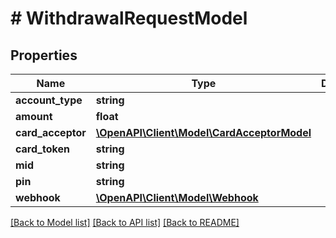 # # WithdrawalRequestModel

## Properties

Name | Type | Description | Notes
------------ | ------------- | ------------- | -------------
**account_type** | **string** |  | [optional]
**amount** | **float** |  |
**card_acceptor** | [**\OpenAPI\Client\Model\CardAcceptorModel**](CardAcceptorModel.md) |  | [optional]
**card_token** | **string** |  |
**mid** | **string** |  |
**pin** | **string** |  | [optional]
**webhook** | [**\OpenAPI\Client\Model\Webhook**](Webhook.md) |  | [optional]

[[Back to Model list]](../../README.md#models) [[Back to API list]](../../README.md#endpoints) [[Back to README]](../../README.md)
